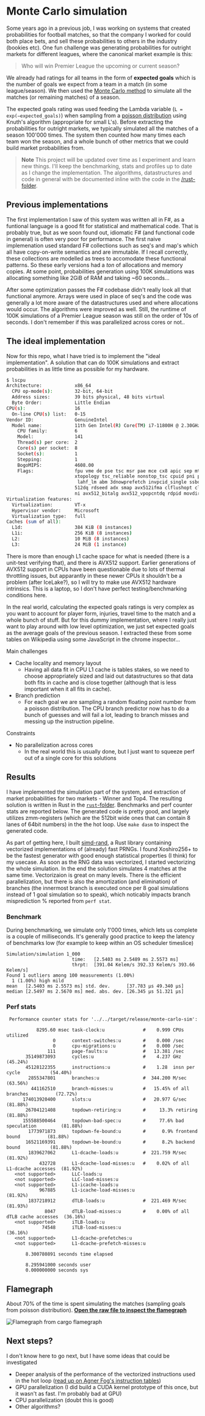 # Monte Carlo simulation

Some years ago in a previous job, I was working on systems that created probabilities for football matches, so that the company I worked for could both
place bets, and sell these probabilities to others in the industry (bookies etc). One fun challenge was generating probabilities for outright markets for different leagues,
where the canonical market example is this:

> Who will win Premier League the upcoming or current season?

We already had ratings for all teams in the form of **expected goals** which is the number of goals we expect from a team in a match (in some league/season).
We then used the [Monte Carlo method](https://en.wikipedia.org/wiki/Monte_Carlo_method) to simulate all the matches (or remaining matches) of a season.

The expected goals rating was used feeding the Lambda variable (`L = exp(−expected_goals)`) when sampling from a [poisson distribution](https://en.wikipedia.org/wiki/Poisson_distribution) using Knuth's algorithm (appropriate for small L's). Before extracting the probabilities for outright markets, we typically simulated all the matches of a season 100'000 times. The system then counted how many times each team won the season, and a whole bunch of other metrics that we could build market probabilities from.

> **Note**
> This project will be updated over time as I experiment and learn new things. I'll keep the benchmarking, stats and profiles up to date as I change the implementation. The algorithms, datastructures and code in general with be documented inline with the code in the [/rust-folder](/monte-carlo-sim/rust/).

## Previous implementations

The first implementation I saw of this system was written all in F#, as a funtional language is a good fit for statistical and mathematical code. That is probably true, but as we soon found out, idiomatic F# (and functional code in general) is often very poor for performance. The first naive implemenation used standard F# collections such as seq's and map's which all have copy-on-write semantics and are immutable. If I recall correctly, these collections are modelled as trees to accomodate these functional patterns. So these early versions had a _ton_ of allocations and memory copies. At some point, probabilities generation using 100K simulations was allocating something like 2GiB of RAM and taking ~60 seconds...

After some optimization passes the F# codebase didn't really look all that functional anymore. Arrays were used in place of seq's and the code was generally a lot more aware of the datastructures used and where allocations would occur. The algorithms were improved as well. Still, the runtime of 100K simulations of a Premier League season was still on the order of 10s of seconds. I don't remember if this was parallelized across cores or not..

## The ideal implementation

Now for this repo, what I have tried is to implement the "ideal implementation".
A solution that can do 100K simulations and extract probabilities in as little time as possible for my hardware.

```bash
$ lscpu
Architecture:            x86_64
  CPU op-mode(s):        32-bit, 64-bit
  Address sizes:         39 bits physical, 48 bits virtual
  Byte Order:            Little Endian
CPU(s):                  16
  On-line CPU(s) list:   0-15
Vendor ID:               GenuineIntel
  Model name:            11th Gen Intel(R) Core(TM) i7-11800H @ 2.30GHz
    CPU family:          6
    Model:               141
    Thread(s) per core:  2
    Core(s) per socket:  8
    Socket(s):           1
    Stepping:            1
    BogoMIPS:            4608.00
    Flags:               fpu vme de pse tsc msr pae mce cx8 apic sep mtrr pge mca cmov pat pse36 clflush mmx fxsr sse sse2 ss ht syscall nx pdpe1gb rdtscp lm constant_tsc arch_perfmon rep_good nopl
                         xtopology tsc_reliable nonstop_tsc cpuid pni pclmulqdq vmx ssse3 fma cx16 pdcm pcid sse4_1 sse4_2 x2apic movbe popcnt tsc_deadline_timer aes xsave avx f16c rdrand hypervisor
                          lahf_lm abm 3dnowprefetch invpcid_single ssbd ibrs ibpb stibp ibrs_enhanced tpr_shadow vnmi ept vpid ept_ad fsgsbase tsc_adjust bmi1 avx2 smep bmi2 erms invpcid avx512f avx
                         512dq rdseed adx smap avx512ifma clflushopt clwb avx512cd sha_ni avx512bw avx512vl xsaveopt xsavec xgetbv1 xsaves avx512vbmi umip avx512_vbmi2 gfni vaes vpclmulqdq avx512_vn
                         ni avx512_bitalg avx512_vpopcntdq rdpid movdiri movdir64b fsrm avx512_vp2intersect flush_l1d arch_capabilities
Virtualization features:
  Virtualization:        VT-x
  Hypervisor vendor:     Microsoft
  Virtualization type:   full
Caches (sum of all):
  L1d:                   384 KiB (8 instances)
  L1i:                   256 KiB (8 instances)
  L2:                    10 MiB (8 instances)
  L3:                    24 MiB (1 instance)
```

There is more than enough L1 cache space for what is needed (there is a unit-test verifying that), and there is AVX512 support. Earlier generations of AVX512 support in CPUs have been questionable due to lots of thermal throttling issues, but apparantly in these newer CPUs it shouldn't be a problem (after IceLake?), so I will try to make use AVX512 hardware intrinsics. This is a laptop, so I don't have perfect testing/benchmarking conditions here.

In the real world, calculating the expected goals ratings is very complex as you want to account for player form, injuries, travel time to the match and a whole bunch of stuff. But for this dummy implementation, where I really just want to play around with low level optimization, we just set expected goals as the average goals of the previous season. I extracted these from some tables on Wikipedia using some JavaScript in the chrome inspector...

Main challenges
* Cache locality and memory layout
  * Having all data fit in CPU L1 cache is tables stakes, so we need to choose appropriately sized and laid out datastructures so that data both fits in cache and is close together (although that is less important when it all fits in cache).
* Branch prediction
  * For each goal we are sampling a random floating point number from a poisson distribution. The CPU branch predictor now has to do a bunch of guesses and will fail a lot, leading to branch misses and messing up the instruction pipeline.

Constraints
* No parallelization across cores
  * In the real world this is usually done, but I just want to squeeze perf out of a single core for this solutions

## Results

I have implemented the simulation part of the system, and extraction of market probabilities for two markets - Winner and Top4.
The resulting solution is written in Rust in the [`rust`-folder](/monte-carlo-sim/rust/).
Benchmarks and perf counter stats are reported below. The generated code is pretty good,
and largely utilizes zmm-registers (which are the 512bit wide ones that can contain 8 lanes of 64bit numbers) in the the hot loop.
Use `make dasm` to inspect the generated code.

As part of getting here, I built [simd-rand](https://github.com/martinothamar/simd-rand), a Rust library containing
vectorized implementations of (already) fast PRNGs. I found Xoshiro256+ to be the fastest generator with good enough statistical properties (I think)
for my usecase. As soon as the RNG data was vectorized, I started vectorizing the whole simulation.
In the end the solution simulates 4 matches at the same time. Vectorizaion is great on many levels. There is the efficient parallelization, but there is also the
amortization (and elimination) of branches (the innermost branch is executed once per 8 goal simulations instead of 1 goal simulation so to speak),
which noticably impacts branch misprediction % reported from `perf stat`.

### Benchmark

During benchmarking, we simulate only 1'000 times, which lets us complete is a couple of milliseconds.
It's generally good practice to keep the latency of benchmarks low (for example to keep within an OS scheduler timeslice)

```
Simulation/simulation 1_000
                        time:   [2.5403 ms 2.5489 ms 2.5573 ms]
                        thrpt:  [391.04 Kelem/s 392.33 Kelem/s 393.66 Kelem/s]
Found 1 outliers among 100 measurements (1.00%)
  1 (1.00%) high mild
mean   [2.5403 ms 2.5573 ms] std. dev.      [37.783 µs 49.340 µs]
median [2.5497 ms 2.5670 ms] med. abs. dev. [26.345 µs 51.321 µs]
```

### Perf stats

```
 Performance counter stats for '../../target/release/monte-carlo-sim':

           8295.60 msec task-clock:u              #    0.999 CPUs utilized
                 0      context-switches:u        #    0.000 /sec
                 0      cpu-migrations:u          #    0.000 /sec
               111      page-faults:u             #   13.381 /sec
       35149873093      cycles:u                  #    4.237 GHz                      (45.24%)
       45128122355      instructions:u            #    1.28  insn per cycle           (54.40%)
        2855347801      branches:u                #  344.200 M/sec                    (63.56%)
         441162510      branch-misses:u           #   15.45% of all branches          (72.72%)
      174013920400      slots:u                   #   20.977 G/sec                    (81.88%)
       26704121408      topdown-retiring:u        #     13.3% retiring                (81.88%)
      155588500464      topdown-bad-spec:u        #     77.6% bad speculation         (81.88%)
        1773971873      topdown-fe-bound:u        #      0.9% frontend bound          (81.88%)
       16521169391      topdown-be-bound:u        #      8.2% backend bound           (81.88%)
        1839627062      L1-dcache-loads:u         #  221.759 M/sec                    (81.92%)
            432728      L1-dcache-load-misses:u   #    0.02% of all L1-dcache accesses  (81.92%)
   <not supported>      LLC-loads:u
   <not supported>      LLC-load-misses:u
   <not supported>      L1-icache-loads:u
            967885      L1-icache-load-misses:u                                       (81.92%)
        1837218912      dTLB-loads:u              #  221.469 M/sec                    (81.93%)
              8047      dTLB-load-misses:u        #    0.00% of all dTLB cache accesses  (36.16%)
   <not supported>      iTLB-loads:u
             74548      iTLB-load-misses:u                                            (36.16%)
   <not supported>      L1-dcache-prefetches:u
   <not supported>      L1-dcache-prefetch-misses:u

       8.300780891 seconds time elapsed

       8.295941000 seconds user
       0.000000000 seconds sys
```

## Flamegraph

About 70% of the time is spent simulating the matches (sampling goals from poisson distribution).
**[Open the raw file to inspect the flamegraph](https://raw.githubusercontent.com/martinothamar/building-x-in-y/main/monte-carlo-sim/rust/flamegraph.svg)**

![Flamegraph from `cargo flamegraph`](/monte-carlo-sim/rust/flamegraph.svg)

## Next steps?

I don't know here to go next, but I have some ideas that could be investigated

* Deeper analysis of the performance of the vectorized instructions used in the hot loop ([read up on Agner Fog's instruction tables](https://www.agner.org/optimize/instruction_tables.pdf))
* GPU parallelization (I did build a CUDA kernel prototype of this once, but it wasn't as fast. I'm probably bad at GPU)
* CPU parallelization (doubt this is good)
* Other algorithms?
